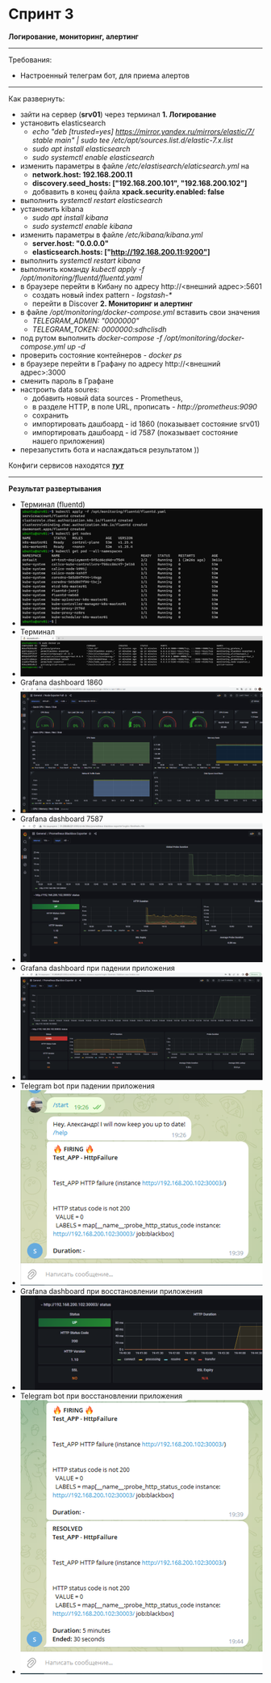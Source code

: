 # Спринт 3
**Логирование, мониторинг, алертинг**
___
Требования:
- Настроенный телеграм бот, для приема алертов
___
Как развернуть:
- зайти на сервер (**srv01**) через терминал
**1. Логирование**
- установить elasticsearch
  - _echo "deb [trusted=yes] https://mirror.yandex.ru/mirrors/elastic/7/ stable main" | sudo tee /etc/apt/sources.list.d/elastic-7.x.list_
  - _sudo apt install elasticsearch_
  - _sudo systemctl enable elasticsearch_
- изменить параметры в файле _/etc/elastisearch/elaticsearch.yml_ на
  - **network.host: 192.168.200.11**
  - **discovery.seed_hosts: ["192.168.200.101", "192.168.200.102"]**
  - добвавить в конец файла **xpack.security.enabled: false**
 - выполнить _systemctl restart elasticsearch_
 - установить kibana
   - _sudo apt install kibana_
   - _sudo systemctl enable kibana_
 - изменить параметры в файле _/etc/kibana/kibana.yml_
   - **server.host: "0.0.0.0"**
   - **elasticsearch.hosts: ["http://192.168.200.11:9200"]**
- выполнить _systemctl restart kibana_
- выполнить команду _kubectl apply -f /opt/monitoring/fluentd/fluentd.yaml_
- в браузере перейти в Кибану по адресу http://<внешний адрес>:5601
  - создать новый index pattern - _logstash-*_
  - перейти в Discover
**2. Мониторинг и алертинг**
- в файле _/opt/monitoring/docker-compose.yml_ вставить свои значения
  - _TELEGRAM_ADMIN: "0000000"_
  - _TELEGRAM_TOKEN: 0000000:sdhclisdh_
- под рутом выполнить _docker-compose -f /opt/monitoring/docker-compose.yml up -d_
- проверить состояние контейнеров - _docker ps_
- в браузере перейти в Графану по адресу http://<внешний адрес>:3000
- сменить пароль в Графане
- настроить data soures: 
  - добавить новый data sources - Prometheus, 
  - в разделе HTTP, в поле URL, прописать - _http://prometheus:9090_
  - сохранить
  - импортировать дашбоард - id 1860 (показывает состояние srv01)
  - импортировать дашбоард - id 7587 (показывает состояние нашего приложения)
 - перезапустить бота и наслаждаться результатом ))
 
 Конфиги сервисов находятся [***тут***](/terraform/deploy/monitoring)
 ___
 **Результат развертывания**
 - Терминал (fluentd)
 - ![fluentd_create](./images/fluentd_create.PNG)
 - Терминал
 - ![prom_srv01](./images/prom_srv01.PNG)
 - Grafana dashboard 1860
 - ![garfana_id1860](./images/garfana_id1860.PNG)
 - Grafana dashboard 7587
 - ![grafana_id7587](./images/grafana_id7587.PNG)
 - Grafana dashboard при падении приложения
 - ![grafana_app_down](./images/grafana_app_down.PNG)
 - Telegram bot при падении приложения
 - ![telegram_app_down](./images/telegram_app_down.PNG)
 - Grafana dashboard при восстановлении приложения
 - ![grafana_app_up](./images/grafana_app_up.PNG)
 - Telegram bot при восстановлении приложения
 - ![telegram_app_up](./images/telegram_app_up.PNG)
